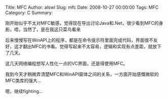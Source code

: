 Title: MFC
Author: alswl
Slug: mfc
Date: 2008-10-27 00:00:00
Tags: MFC
Category: C
Summary: 

刚开始似乎不太对MFC敏感，觉得现在导出讨论Java和.Net，很少看到MFC的身影，唔，当然了，是在我这只菜鸟看来

后来慢慢写在WinAPI上的程序，都是在命令提示符里面完成代码，界面很不友好，这才翻出MFC的书看。觉得写起来不太容易，逻辑和实现有点差距，就放下了几天。

这几天网络编程想写人性化一点的VC界面，还是得使用MFC。

我到今天才稍微弄清楚MFC和WinAPI窗体之间的关系，一方面开始感慨微软的MFC类库的强大...

嗯，继续fighting...

